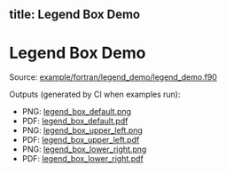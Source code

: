 title: Legend Box Demo
---

# Legend Box Demo

Source: [example/fortran/legend_demo/legend_demo.f90](../../example/fortran/legend_demo/legend_demo.f90)

Outputs (generated by CI when examples run):
- PNG: [legend_box_default.png](../../media/examples/legend_demo/legend_box_default.png)
- PDF: [legend_box_default.pdf](../../media/examples/legend_demo/legend_box_default.pdf)
- PNG: [legend_box_upper_left.png](../../media/examples/legend_demo/legend_box_upper_left.png)
- PDF: [legend_box_upper_left.pdf](../../media/examples/legend_demo/legend_box_upper_left.pdf)
- PNG: [legend_box_lower_right.png](../../media/examples/legend_demo/legend_box_lower_right.png)
- PDF: [legend_box_lower_right.pdf](../../media/examples/legend_demo/legend_box_lower_right.pdf)

